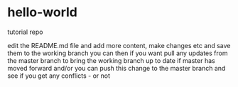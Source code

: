 # hello-world
tutorial repo

edit the README.md file and add more content, make changes etc and save them to the working branch
you can then if you want pull any updates from the master branch to bring the working branch up to date if master has moved forward
and/or you can push this change to the master branch and see if you get any conflicts - or not
